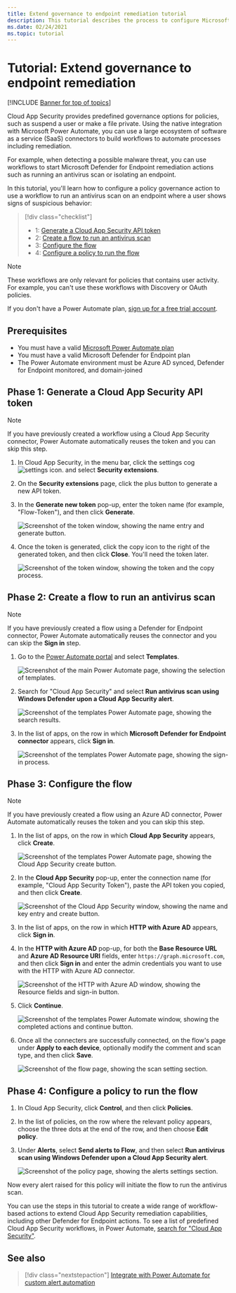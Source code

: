 ```yaml
---
title: Extend governance to endpoint remediation tutorial
description: This tutorial describes the process to configure Microsoft Cloud App Security policy alerts to trigger Microsoft Power Automate workflows to run Microsoft Defender for Endpoint remediation actions.
ms.date: 02/24/2021
ms.topic: tutorial
---
```

# Tutorial: Extend governance to endpoint remediation

[!INCLUDE [Banner for top of topics](includes/banner.md)]

Cloud App Security provides predefined governance options for policies, such as suspend a user or make a file private. Using the native integration with Microsoft Power Automate, you can use a large ecosystem of software as a service (SaaS) connectors to build workflows to automate processes including remediation.

For example, when detecting a possible malware threat, you can use workflows to start Microsoft Defender for Endpoint remediation actions such as running an antivirus scan or isolating an endpoint.

In this tutorial, you'll learn how to configure a policy governance action to use a workflow to run an antivirus scan on an endpoint where a user shows signs of suspicious behavior:

> [!div class="checklist"]
>
> - 1: [Generate a Cloud App Security API token](#generate-token)
> - 2: [Create a flow to run an antivirus scan](#create-flow)
> - 3: [Configure the flow](#configure-flow)
> - 4: [Configure a policy to run the flow](#configure-policy)

> [!NOTE]
> These workflows are only relevant for policies that contains user activity. For example, you can't use these workflows with Discovery or OAuth policies.

If you don't have a Power Automate plan, [sign up for a free trial account](https://flow.microsoft.com/pricing/).

## Prerequisites

- You must have a valid [Microsoft Power Automate plan](https://flow.microsoft.com/pricing/)
- You must have a valid Microsoft Defender for Endpoint plan
- The Power Automate environment must be Azure AD synced, Defender for Endpoint monitored, and domain-joined

## Phase 1: Generate a Cloud App Security API token<a name="generate-token"></a>

> [!NOTE]
> If you have previously created a workflow using a Cloud App Security connector, Power Automate automatically reuses the token and you can skip this step.

1. In Cloud App Security, in the menu bar, click the settings cog ![settings icon.](media/settings-icon.png "settings icon") and select **Security extensions**.

1. On the **Security extensions** page, click the plus button to generate a new API token.
1. In the **Generate new token** pop-up, enter the token name (for example, "Flow-Token"), and then click **Generate**.

    ![Screenshot of the token window, showing the name entry and generate button.](media/tutorial-flow-token-generate.png)
1. Once the token is generated, click the copy icon to the right of the generated token, and then click **Close**. You'll need the token later.

    ![Screenshot of the token window, showing the token and the copy process.](media/tutorial-flow-token-copy.png)

## Phase 2: Create a flow to run an antivirus scan<a name="create-flow"></a>

> [!NOTE]
> If you have previously created a flow using a Defender for Endpoint connector, Power Automate automatically reuses the connector and you can skip the **Sign in** step.

1. Go to the [Power Automate portal](https://flow.microsoft.com/) and select **Templates**.

    ![Screenshot of the main Power Automate page, showing the selection of templates.](media/tutorial-flow-templates.png)

1. Search for "Cloud App Security" and select **Run antivirus scan using Windows Defender upon a Cloud App Security alert**.

    ![Screenshot of the templates Power Automate page, showing the search results.](media/tutorial-flow-templates-search.png)

1. In the list of apps, on the row in which **Microsoft Defender for Endpoint connector** appears, click **Sign in**.

    ![Screenshot of the templates Power Automate page, showing the sign-in process.](media/tutorial-flow-templates-signin.png)

## Phase 3: Configure the flow<a name="configure-flow"></a>

> [!NOTE]
> If you have previously created a flow using an Azure AD connector, Power Automate automatically reuses the token and you can skip this step.

1. In the list of apps, on the row in which **Cloud App Security** appears, click **Create**.

    ![Screenshot of the templates Power Automate page, showing the Cloud App Security create button.](media/tutorial-flow-templates-create.png)

1. In the **Cloud App Security** pop-up, enter the connection name (for example, "Cloud App Security Token"), paste the API token you copied, and then click **Create**.

    ![Screenshot of the Cloud App Security window, showing the name and key entry and create button.](media/tutorial-flow-templates-create-window.png)

1. In the list of apps, on the row in which **HTTP with Azure AD** appears, click **Sign in**.

1. In the **HTTP with Azure AD** pop-up, for both the **Base Resource URL** and **Azure AD Resource URI** fields, enter `https://graph.microsoft.com`, and then click **Sign in** and enter the admin credentials you want to use with the HTTP with Azure AD connector.

    ![Screenshot of the HTTP with Azure AD window, showing the Resource fields and sign-in button.](media/tutorial-flow-templates-azure.png)

1. Click **Continue**.

    ![Screenshot of the templates Power Automate window, showing the completed actions and continue button.](media/tutorial-flow-templates-continue.png)

1. Once all the connecters are successfully connected, on the flow's page under **Apply to each device**, optionally modify the comment and scan type, and then click **Save**.

    ![Screenshot of the flow page, showing the scan setting section.](media/tutorial-flow-templates-scan.png)

## Phase 4: Configure a policy to run the flow<a name="configure-policy"></a>

1. In Cloud App Security, click **Control**, and then click **Policies**.

1. In the list of policies, on the row where the relevant policy appears, choose the three dots at the end of the row, and then choose **Edit policy**.

1. Under **Alerts**, select **Send alerts to Flow**, and then select **Run antivirus scan using Windows Defender upon a Cloud App Security alert**.

    ![Screenshot of the policy page, showing the alerts settings section.](media/tutorial-flow-templates-alerts.png)

Now every alert raised for this policy will initiate the flow to run the antivirus scan.

You can use the steps in this tutorial to create a wide range of workflow-based actions to extend Cloud App Security remediation capabilities, including other Defender for Endpoint actions. To see a list of predefined Cloud App Security workflows, in Power Automate, [search for "Cloud App Security"](https://go.microsoft.com/fwlink/?linkid=2102574).

## See also

> [!div class="nextstepaction"]
> [Integrate with Power Automate for custom alert automation](flow-integration.md)

